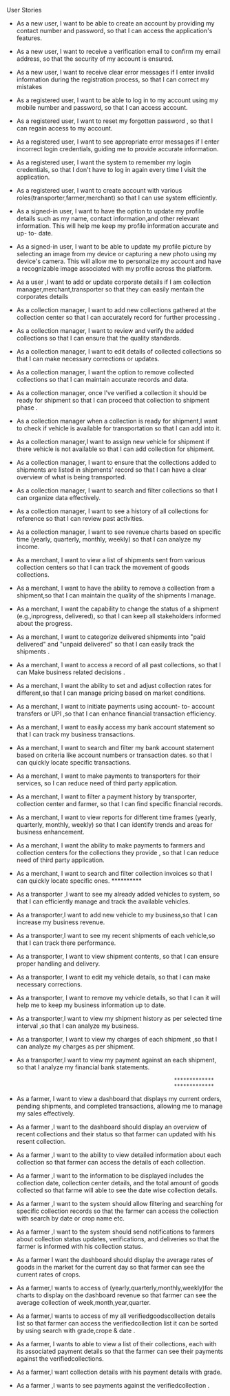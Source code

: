   User Stories
- As a new user, I want to be able to create an account by providing my contact number and password, so that I can access the application's features.
- As a new user, I want to receive a verification email to confirm my email address, so that the security of my account is ensured.
- As a new user, I want to receive clear error messages if I enter invalid information during the registration process, so that I can correct my mistakes

- As a registered user, I want to be able to log in to my account using my mobile number and password, so that I can access account.
- As a registered user, I want to reset my forgotten password , so that I can regain access to my account.
- As a registered user, I want to see appropriate error messages if I enter incorrect login credentials, guiding me to provide accurate information.

- As a registered user, I want the system to remember my login credentials, so that I don't have to log in again every time I visit the application.

- As a registered user, I want to create account with various roles(transporter,farmer,merchant) so that I can use system efficiently.

- As a signed-in user, I want to have the option to update my profile details such as my name, contact information,and other relevant information. This will help me keep my profile information accurate and up- to- date.
- As a signed-in user, I want to be able to update my profile picture by selecting an image from my device or capturing a new photo using my device's camera. This will allow me to personalize my account and have a recognizable image associated with my profile across the platform.

- As a user ,I want to add or update corporate details if I am collection manager,merchant,transporter so that they can easily mentain the corporates details


- As a collection manager, I want to add new collections gathered at the collection center so that I can accurately record for further processing .

- As a collection manager, I want to review and verify the added collections so that I can ensure that the quality standards.

- As a collection manager, I want to edit details of collected collections so that I can make necessary corrections or updates.

- As a collection manager, I want the option to remove collected collections so that I can maintain accurate records and data.

- As a collection manager, once I've verified a collection it should be ready for shipment so that I can proceed that collection to shipment phase .

- As a collection manager when a collection is ready for shipment,I want to check if vehicle is available for transportation so that I can add into it.

- As a collection manager,I want to assign new vehicle for shipment if there vehicle is not available
so that I can add collection for shipment.

- As a collection manager, I want to ensure that the collections added to shipments are listed in  shipments' record so that I can have a clear overview of what is being transported.

- As a collection manager, I want to search and filter collections so that I can organize data effectively.

- As a collection manager, I want to see a history of all collections for reference so that I can review past activities.

- As a collection manager, I want to see revenue charts based on specific time  (yearly, quarterly, monthly, weekly) so that I can analyze my income.
    
- As a merchant, I want to  view a list of shipments sent from various collection centers so that I can track the movement of goods collections.

- As a merchant, I want to have the ability to remove a collection from a shipment,so that I can maintain the quality of the shipments I manage.

- As a merchant, I want the capability to change the status of a shipment (e.g.,inprogress, delivered), so that I can keep all stakeholders informed about the progress.

- As a merchant, I want to categorize delivered shipments into "paid delivered" and "unpaid delivered" so that I can easily track the shipments .

- As a merchant, I want to access a record of all past collections, so that I can Make business related decisions .
- As a merchant, I want the ability to set and adjust collection rates for different,so that I can manage pricing based on market conditions.

- As a merchant, I want to initiate  payments using account- to- account transfers or UPI ,so that I can enhance financial transaction efficiency.

- As a merchant, I want to easily access my bank account statement so that I can track my business transactions.

- As a merchant, I want to search and filter my bank account statement based on criteria like account numbers or transaction dates. so that I can quickly locate specific transactions.

- As a merchant, I want to make payments to transporters for their services, so I can reduce need of third party application.

- As a merchant, I want to filter a payment history by transporter, collection center and farmer, so that I can find specific financial records.

- As a merchant, I want to view reports for different time frames (yearly, quarterly, monthly, weekly) so that I can identify trends and areas for business enhancement.

- As a merchant, I want the ability to make payments to farmers and collection centers for the collections they provide , so that I can reduce need of third party application.

- As a merchant, I want to search and filter collection invoices  so that I can quickly locate specific ones.
                                                          **********
- As a transporter ,I want to see my already added vehicles to system, so that I can efficiently manage and track the available vehicles.

- As a transporter,I want to add new vehicle to my business,so that I can increase my business revenue.

- As a transporter,I want to see my recent shipments of each vehicle,so that I can track there performance.

- As a transporter, I want to view shipment contents, so that I can ensure proper handling and delivery.

- As a transporter, I want to edit my vehicle details, so that I can make necessary corrections.

- As a transporter, I want to remove my vehicle details, so that I can it will help me to keep my business information up to date.

- As a transporter,I want to view my shipment history as per selected time interval ,so that I can 
analyze my business.

- As a transporter, I want to view my charges of each shipment ,so that I can analyze my charges as per shipment.

- As a transporter,I want to view my payment against an each shipment, so that I analyze my financial bank statements.

                                                         *************
                                                         *************
- As a farmer, I want to view a dashboard that displays my current orders, pending shipments, and completed transactions, allowing me to manage my sales effectively.

- As a farmer ,I want to the dashboard should display an overview of recent collections and their status so that farmer can updated with his resent collection.
- As a farmer ,I want to  the ability to view detailed information about each collection so that farmer can access the details of each collection.
- As a farmer ,I want to the information to be displayed includes the collection date, collection center details, and the total amount of goods collected so that farme will able to see the date wise collection details.
- As a farmer ,I want to the system should allow filtering and searching for specific collection records so that the farmer can access the collection with search by date or crop name etc.
- As a farmer ,I want to the system should send notifications to farmers about collection status updates, verifications, and deliveries so that the farmer is informed with his collection status.
- As a farmer I want the dashboard should display the average rates of goods in the market for the current day so that farmer can see the current rates of crops.
- As a farmer,I wants to access of (yearly,quarterly,monthly,weekly)for the charts to display on the dashboard revenue so that farmer can see the average collection of week,month,year,quarter.
- As a farmer,I wants to access of my all verifiedgoodscollection details list so that farmer can access the verifiedcollection list it can be sorted by using search with grade,crope & date .
- As a farmer, I wants to able to view a list of their collections, each with its associated payment details so that the farmer can see their payments against the verifiedcollections.
- As a farmer,I want collection details with his payment details with grade.
- As a farmer ,I wants to see payments against the verifiedcollection .






